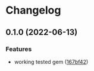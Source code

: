 # Changelog

## 0.1.0 (2022-06-13)


### Features

* working tested gem ([167bf42](https://www.github.com/mlibrary/sftp/commit/167bf42bf0ab4cb52f14b43da63837a69950b184))
